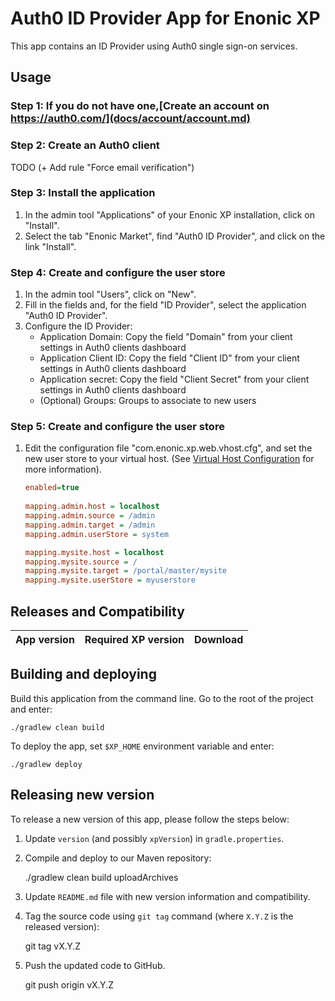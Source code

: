 # Auth0 ID Provider App for Enonic XP

This app contains an ID Provider using Auth0 single sign-on services.

## Usage

### Step 1: If you do not have one,[Create an account on https://auth0.com/](docs/account/account.md)
### Step 2: Create an Auth0 client
TODO (+ Add rule "Force email verification")
### Step 3: Install the application
1. In the admin tool "Applications" of your Enonic XP installation, click on "Install". 
2. Select the tab "Enonic Market", find "Auth0 ID Provider", and click on the link "Install".

### Step 4: Create and configure the user store
1. In the admin tool "Users", click on "New".
2. Fill in the fields and, for the field "ID Provider", select the application "Auth0 ID Provider".
3. Configure the ID Provider:
    * Application Domain: Copy the field "Domain" from your client settings in Auth0 clients dashboard
    * Application Client ID: Copy the field "Client ID" from your client settings in Auth0 clients dashboard
    * Application secret: Copy the field "Client Secret" from your client settings in Auth0 clients dashboard
    * (Optional) Groups: Groups to associate to new users   
            
### Step 5: Create and configure the user store
1. Edit the configuration file "com.enonic.xp.web.vhost.cfg", and set the new user store to your virtual host.
(See [Virtual Host Configuration](http://xp.readthedocs.io/en/stable/operations/configuration.html#configuration-vhost) for more information).

    ```ini
    enabled=true
      
    mapping.admin.host = localhost
    mapping.admin.source = /admin
    mapping.admin.target = /admin
    mapping.admin.userStore = system
    
    mapping.mysite.host = localhost
    mapping.mysite.source = /
    mapping.mysite.target = /portal/master/mysite
    mapping.mysite.userStore = myuserstore
    ```


## Releases and Compatibility

| App version | Required XP version | Download |
| ----------- | ------------------- | -------- |


## Building and deploying

Build this application from the command line. Go to the root of the project and enter:

    ./gradlew clean build

To deploy the app, set `$XP_HOME` environment variable and enter:

    ./gradlew deploy


## Releasing new version

To release a new version of this app, please follow the steps below:

1. Update `version` (and possibly `xpVersion`) in  `gradle.properties`.

2. Compile and deploy to our Maven repository:

    ./gradlew clean build uploadArchives

3. Update `README.md` file with new version information and compatibility.

4. Tag the source code using `git tag` command (where `X.Y.Z` is the released version):

    git tag vX.Y.Z

5. Push the updated code to GitHub.

    git push origin vX.Y.Z